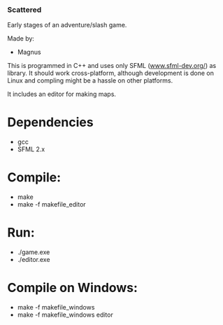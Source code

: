 
### Scattered

Early stages of an adventure/slash game.

Made by:
- Magnus

This is programmed in C++ and uses only SFML (www.sfml-dev.org/) as library. It should work cross-platform, although development is done on Linux and compling might be a hassle on other platforms.

It includes an editor for making maps.


# Dependencies

- gcc
- SFML 2.x

# Compile:

- make
- make -f makefile_editor

# Run:

- ./game.exe
- ./editor.exe

# Compile on Windows:

- make -f makefile_windows
- make -f makefile_windows editor